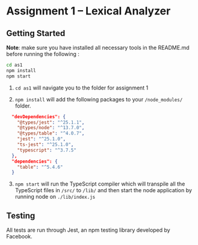 # Assignment 1 – Lexical Analyzer

## Getting Started

**Note**: make sure you have installed all necessary tools in the README.md before running the following :

```bash
cd as1
npm install
npm start
```

1. `cd as1` will navigate you to the folder for assignment 1

2. `npm install` will add the following packages to your `/node_modules/` folder.

```json
  "devDependencies": {
    "@types/jest": "^25.1.1",
    "@types/node": "^13.7.0",
    "@types/table": "^4.0.7",
    "jest": "^25.1.0",
    "ts-jest": "^25.1.0",
    "typescript": "^3.7.5"
  },
  "dependencies": {
    "table": "^5.4.6"
  }
```

3. `npm start` will run the TypeScript compiler which will transpile all the TypeScript files in `/src/` to `/lib/` and then start the node application by running node on `./lib/index.js`

## Testing

All tests are run through Jest, an npm testing library developed by Facebook.
